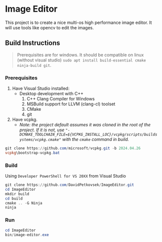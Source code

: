 # Image Editor

This project is to create a nice multi-os high performance image editor. It will use tools like opencv to edit the images.


## Build Instructions

> Prerequisites are for windows. It should be compatible on linux (without visual studio) `sudo apt install build-essential cmake ninja-build git`.

### Prerequisites
1. Have Visual Studio installed:
    - Desktop development with C++
        1. C++ Clang Compiler for Windows
        2. MSBuild support for LLVM (clang-cl) toolset
        3. CMake
        4. git
2. Have vcpkg.
    - *Note: the project default assumes it was cloned in the root of the project. If it is not, use `"-DCMAKE_TOOLCHAIN_FILE=${VCPKG_INSTALL_LOC}/vcpkg/scripts/buildsystems/vcpkg.cmake"` with the `cmake` command in build.*
```ps1
git clone https://github.com/microsoft/vcpkg.git -b 2024.04.26
vcpkg\bootstrap-vcpkg.bat
```

### Build

Using `Developer PowerShell for VS 20XX` from Visual Studio
```ps1
git clone https://github.com/DavidPetkovsek/ImageEditor.git
cd ImageEditor
mkdir build
cd build
cmake .. -G Ninja
ninja
```

### Run
```ps1
cd ImageEditor
bin/image-editor.exe
```
